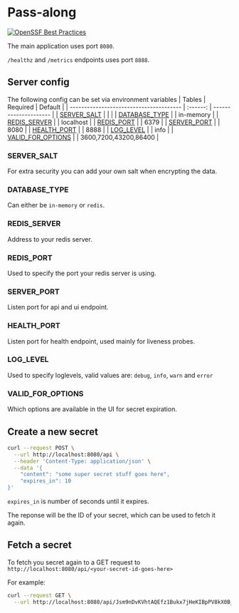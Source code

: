 # Pass-along

[![OpenSSF Best Practices](https://bestpractices.coreinfrastructure.org/projects/7427/badge)](https://bestpractices.coreinfrastructure.org/projects/7427)

The main application uses port `8080`.

 `/healthz` and `/metrics` endpoints uses port `8888`.


## Server config

The following config can be set via environment variables
| Tables                                  | Required | Default               |
| --------------------------------------- | :------: | --------------------- |
| [SERVER_SALT](#SERVER_SALT)             |          |                       |
| [DATABASE_TYPE](#DATABASE_TYPE)         |          | in-memory             |
| [REDIS_SERVER](#REDIS_SERVER)           |          | localhost             |
| [REDIS_PORT](#REDIS_PORT)               |          | 6379                  |
| [SERVER_PORT](#SERVER_PORT)             |          | 8080                  |
| [HEALTH_PORT](#HEALTH_PORT)             |          | 8888                  |
| [LOG_LEVEL](#LOG_LEVEL)                 |          | info                  |
| [VALID_FOR_OPTIONS](#VALID_FOR_OPTIONS) |          | 3600,7200,43200,86400 |


### SERVER_SALT
For extra security you can add your own salt when encrypting the data.

### DATABASE_TYPE
Can either be `in-memory` or `redis`.

### REDIS_SERVER
Address to your redis server.

### REDIS_PORT
Used to specify the port your redis server is using.

### SERVER_PORT
Listen port for api and ui endpoint.

### HEALTH_PORT
Listen port for health endpoint, used mainly for liveness probes.

### LOG_LEVEL
Used to specify loglevels, valid values are: `debug`, `info`, `warn` and `error`

### VALID_FOR_OPTIONS
Which options are available in the UI for secret expiration.

## Create a new secret

```bash
curl --request POST \
  --url http://localhost:8080/api \
  --header 'Content-Type: application/json' \
  --data '{
	"content": "some super secret stuff goes here",
	"expires_in": 10
}'
```

`expires_in` is number of seconds until it expires.

The reponse will be the ID of your secret, which can be used to fetch it again.

## Fetch a secret

To fetch you secret again to a GET request to `http://localhost:8080/api/<your-secret-id-goes-here>`

For example:
```bash
curl --request GET \
  --url http://localhost:8080/api/Jsm9nDvKVhtAQEfz1Bukx7jHeKIBpPV8kX0B_a4w2rEqAke0MYJ_uvGc30s6o85TiIn-qeBm_9S55ajlDzysRw
```


